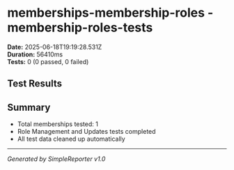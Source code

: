 # memberships-membership-roles - membership-roles-tests

**Date:** 2025-06-18T19:19:28.531Z  
**Duration:** 56410ms  
**Tests:** 0 (0 passed, 0 failed)

## Test Results



## Summary

- Total memberships tested: 1
- Role Management and Updates tests completed
- All test data cleaned up automatically

---
*Generated by SimpleReporter v1.0*
